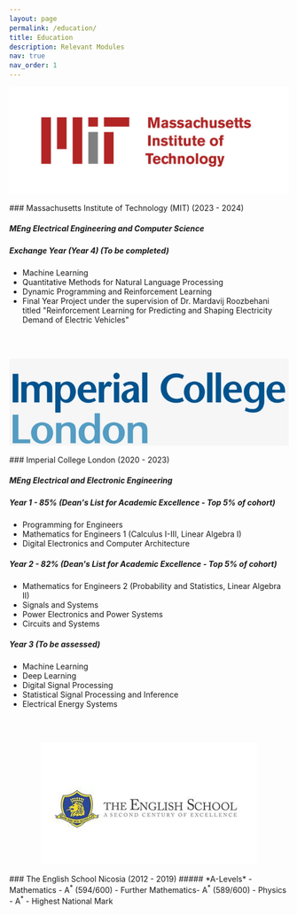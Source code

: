 ```yaml
---
layout: page
permalink: /education/
title: Education
description: Relevant Modules
nav: true
nav_order: 1
---
```


<p style="text-align: center"><img src="../assets/img/mit.jpeg"></p>
### Massachusetts Institute of Technology (MIT) (2023 - 2024)

##### *MEng Electrical Engineering and Computer Science*  

##### Exchange Year (Year 4) (To be completed)
- Machine Learning
- Quantitative Methods for Natural Language Processing
- Dynamic Programming and Reinforcement Learning
-  Final Year Project under the supervision of Dr. Mardavij Roozbehani
titled "Reinforcement Learning for Predicting and Shaping Electricity Demand of
Electric Vehicles"

<br/><br/>

<p style="text-align: center"><img src="../assets/img/imperial.jpeg"></p>
### Imperial College London (2020 - 2023)

##### *MEng Electrical and Electronic Engineering*  

##### Year 1 - 85% (Dean's List for Academic Excellence - Top 5% of cohort)
- Programming for Engineers
- Mathematics for Engineers 1 (Calculus I-III, Linear Algebra I)
- Digital Electronics and Computer Architecture

##### Year 2 - 82% (Dean's List for Academic Excellence - Top 5% of cohort)
- Mathematics for Engineers 2 (Probability and Statistics, Linear Algebra II)
- Signals and Systems
- Power Electronics and Power Systems
- Circuits and Systems

##### Year 3 (To be assessed)
- Machine Learning
- Deep Learning
- Digital Signal Processing
- Statistical Signal Processing and Inference
- Electrical Energy Systems

<br/><br/>

<p style="text-align: center"><img src="../assets/img/english_school1.jpg"></p>
### The English School Nicosia (2012 - 2019)
##### *A-Levels*
- Mathematics - A<sup>*</sup> (594/600)
- Further Mathematics- A<sup>*</sup> (589/600)
- Physics - A<sup>*</sup> - Highest National Mark

